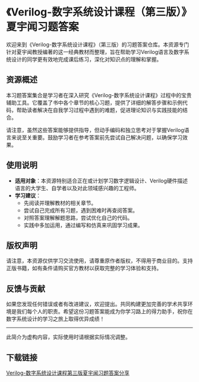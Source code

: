 # 《Verilog-数字系统设计课程（第三版）》夏宇闻习题答案

欢迎来到《Verilog-数字系统设计课程》（第三版）的习题答案仓库。本资源专门针对夏宇闻教授编著的这一经典教材而整理，旨在帮助学习Verilog语言及数字系统设计的同学更有效地完成课后练习，深化对知识点的理解和掌握。

## 资源概述

本习题答案集合是学习者在深入研究《Verilog-数字系统设计课程》过程中的宝贵辅助工具。它覆盖了书中各个章节的核心习题，提供了详细的解答步骤和示例代码，帮助读者解决在自我学习过程中遇到的难题，促进理论知识与实践技能的结合。

请注意，虽然这些答案能够提供指导，但动手编码和独立思考对于掌握Verilog语言来说至关重要。鼓励学习者在参考答案前先尝试自己解决问题，以确保学习效果。

## 使用说明

- **适用对象**：本资源特别适合正在或计划学习数字逻辑设计、Verilog硬件描述语言的大学生、自学者以及对此领域感兴趣的工程师。
- **学习建议**：
    - 先阅读并理解教材的相关章节。
    - 尝试自己完成所有习题，遇到困难时再查阅答案。
    - 对照答案理解解题思路，尝试优化自己的代码。
    - 实践中多加运用，通过编写和仿真来巩固学习成果。

## 版权声明

请注意，本资源仅供学习交流使用，请尊重原作者版权，不得用于商业目的。支持正版书籍，如有条件请购买官方教材以获取完整的学习体验和支持。

## 反馈与贡献

如果您发现任何错误或者有改进建议，欢迎提出。共同构建更加完善的学术共享环境是我们每个人的职责。希望这份习题答案能成为你学习路上的得力助手，祝你在数字系统设计的学习之旅上取得优异成绩！

---

此简介为虚构内容，实际使用时请根据实际情况调整。

## 下载链接

[Verilog-数字系统设计课程第三版夏宇闻习题答案分享](https://pan.quark.cn/s/b1fbe918cd99)